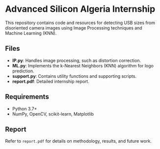 # Advanced Silicon Algeria Internship

This repository contains code and resources for detecting USB sizes from disoriented camera images using Image Processing techniques and Machine Learning (KNN).

## Files

- **IP.py**: Handles image processing, such as distortion correction.
- **ML.py**: Implements the k-Nearest Neighbors (KNN) algorithm for logo prediction.
- **support.py**: Contains utility functions and supporting scripts.
- **report.pdf**: Detailed internship report.



## Requirements

- Python 3.7+
- NumPy, OpenCV, scikit-learn, Matplotlib

## Report

Refer to `report.pdf` for details on methodology, results, and future work.

